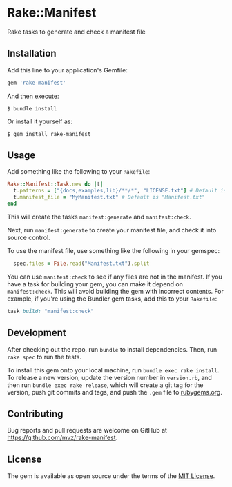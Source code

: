 # Rake::Manifest

Rake tasks to generate and check a manifest file

## Installation

Add this line to your application's Gemfile:

```ruby
gem 'rake-manifest'
```

And then execute:

    $ bundle install

Or install it yourself as:

    $ gem install rake-manifest

## Usage

Add something like the following to your `Rakefile`:

```ruby
Rake::Manifest::Task.new do |t|
  t.patterns = ["{docs,examples,lib}/**/*", "LICENSE.txt"] # Default is ["**/*"]
  t.manifest_file = "MyManifest.txt" # Default is "Manifest.txt"
end
```

This will create the tasks `manifest:generate` and `manifest:check`.

Next, run `manifest:generate` to create your manifest file, and check it into
source control.

To use the manifest file, use something like the following in your gemspec:

```ruby
  spec.files = File.read("Manifest.txt").split
```

You can use `manifest:check` to see if any files are not in the manifest. If
you have a task for building your gem, you can make it depend on
`manifest:check`. This will avoid building the gem with incorrect contents. For
example, if you're using the Bundler gem tasks, add this to your `Rakefile`:

```ruby
task build: "manifest:check"
```

## Development

After checking out the repo, run `bundle` to install dependencies. Then, run
`rake spec` to run the tests.

To install this gem onto your local machine, run `bundle exec rake install`. To
release a new version, update the version number in `version.rb`, and then run
`bundle exec rake release`, which will create a git tag for the version, push
git commits and tags, and push the `.gem` file to
[rubygems.org](https://rubygems.org).

## Contributing

Bug reports and pull requests are welcome on GitHub at https://github.com/mvz/rake-manifest.

## License

The gem is available as open source under the terms of the
[MIT License](https://opensource.org/licenses/MIT).
